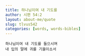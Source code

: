 ```yaml
---
title: 하나님이여 내 기도를
author: 시편 54:2
layout: about-me/quote
slug: tlvus542 
categories: [words, words-bibles]
---
```

```
하나님이여 내 기도를 들으시며
내 입의 말에 귀를 기울이소서
```